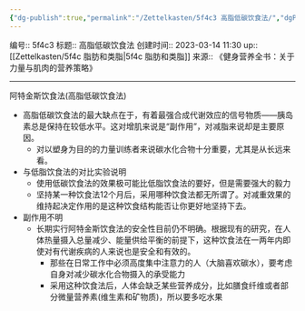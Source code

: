 ```yaml
---
{"dg-publish":true,"permalink":"/Zettelkasten/5f4c3 高脂低碳饮食法/","dgPassFrontmatter":true}
---
```


编号:: 5f4c3
标题:: 高脂低碳饮食法
创建时间:: 2023-03-14 11:30
up:: [[Zettelkasten/5f4c 脂肪和类脂\|5f4c 脂肪和类脂]]
来源:: 《健身营养全书：关于力量与肌肉的营养策略》

---
阿特金斯饮食法(高脂低碳饮食法)
- 高脂低碳饮食法的最大缺点在于，有着最强合成代谢效应的信号物质——胰岛素总是保持在较低水平。这对增肌来说是“副作用”，对减脂来说却是主要原因。
	- 对以塑身为目的的力量训练者来说碳水化合物十分重要，尤其是从长远来看。
- 与低脂饮食法的对比实验说明
	- 使用低碳饮食法的效果极可能比低脂饮食法的要好，但是需要强大的毅力
	- 坚持某一种饮食法12个月后，采用哪种饮食法都无所谓了。对减重效果的维持起决定作用的是这种饮食结构能否让你更好地坚持下去。
- 副作用不明
	- 长期实行阿特金斯饮食法的安全性目前仍不明确。根据现有的研究，在人体热量摄入总量减少、能量供给平衡的前提下，这种饮食法在一两年内即使对有代谢疾病的人来说也是安全和有效的。
		- 那些在日常工作中必须高度集中注意力的人（大脑喜欢碳水），要考虑自身对减少碳水化合物摄入的承受能力
		- 采用这种饮食法后，人体会缺乏某些营养成分，比如膳食纤维或者部分微量营养素(维生素和矿物质)，所以要多吃水果